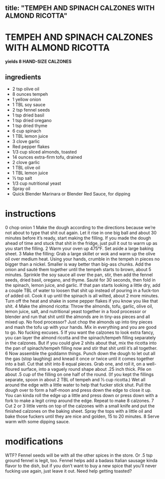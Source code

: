	
title: "TEMPEH AND SPINACH CALZONES WITH ALMOND RICOTTA"
---

# TEMPEH AND SPINACH CALZONES WITH ALMOND RICOTTA
#### yields  8 HAND-SIZE CALZONES

## ingredients
* 2 tsp olive oil
* 8 ounces tempeh
* 1 yellow onion
* 1 TBL soy sauce
* 2 tsp fennel seeds
* 1 tsp dried basil
* 1 tsp dried oregano
* 1 tsp dried thyme
* 6 cup spinach
* 1 TBL lemon juice
* 3 clove garlic
* Red pepper flakes
* 1/3 cup sliced almonds, toasted
* 14 ounces extra-firm tofu, drained
* 2 clove garlic
* 1 TBL olive oil
* 1 TBL lemon juice
* ½ tsp salt
* 1/3 cup nutritional yeast
* Spray oil
* Quick Blender Marinara or Blender Red Sauce, for dipping


# instructions
0 chop onion
1 Make the dough according to the directions because we’re not about to type that shit out again. Let it rise in one big ball and about 30 minutes before it’s ready, start making the filling. If you made the dough ahead of time and stuck that shit in the fridge, just pull it out to warm up as you start the filling.
2 Warm your oven up 475°F. Set aside a large baking sheet.
3 Make the filling: Grab a large skillet or wok and warm up the olive oil over medium heat. Using your hands, crumble in the tempeh in pieces no bigger than a nickel. Smaller is way better than big-ass chunks. Add the onion and sauté them together until the tempeh starts to brown, about 5 minutes. Sprinkle the soy sauce all over the pan, stir, then add the fennel seeds, dried basil, oregano, and thyme. Sauté for 30 seconds, then fold in the spinach, lemon juice, and garlic. If that pan starts looking a little dry, add a couple TBL of water to loosen that shit up instead of pouring in a fuck-ton of added oil. Cook it up until the spinach is all wilted, about 2 more minutes. Turn off the heat and shake in some pepper flakes if you know you like that shit.
4 Make the almond ricotta: Throw the almonds, tofu, garlic, olive oil, lemon juice, salt, and nutritional yeast together in a food processor or blender and run that shit until the almonds are in tiny-ass pieces and all mixed up. No food processor? Just chop the almonds up into tiny pieces and mash the tofu up with your hands. Mix in everything and you are good to go. No fucking excuses.
5 If you want the calzones to look extra fancy, you can layer the almond ricotta and the spinach/tempeh filling separately in the calzones. But if you could give 2 shits about that, mix the ricotta into the pan of spinach/tempeh filling now and stir that shit until it’s all together.
6 Now assemble the goddamn things. Punch down the dough to let out all the gas (stop laughing) and knead it once or twice until it comes together into a ball. Cut that shit into 8 equal pieces. Grab one, and roll it, on a well-floured surface, into a vaguely round shape about .25 inch thick. Pile on about .5 cup of the filling on one half of the round. (If you kept the fillings separate, spoon in about 2 TBL of tempeh and ⅓ cup ricotta.) Wet all around the edge with a little water to help that fucker stick shut. Pull the dough over to form a half-moon and press down the edge to close it up. You can kinda roll the edge up a little and press down or press down with a fork to make a legit crimp around the edge. Repeat to make 8 calzones.
7 Cut 2 or 3 little vents on top of the calzones with a small knife and put the finished calzones on the baking sheet. Spray the tops with a little oil and bake those fuckers until they are nice and golden, 15 to 20 minutes.
8 Serve warm with some dipping sauce.

# modifications

WTF?
 Fennel seeds will be with all the other spices in the store. Or .5 tsp ground fennel is legit, too. Fennel helps add a badass Italian sausage kinda flavor to the dish, but if you don’t want to buy a new spice that you’ll never fucking use again, just leave it out.
 Need help getting toasted?
	

